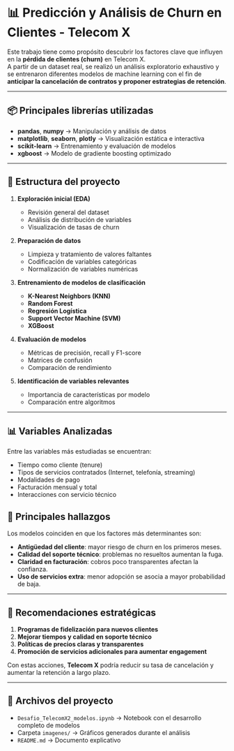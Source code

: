 # 📊 Predicción y Análisis de Churn en Clientes - Telecom X

Este trabajo tiene como propósito descubrir los factores clave que influyen en la **pérdida de clientes (churn)** en Telecom X.  
A partir de un dataset real, se realizó un análisis exploratorio exhaustivo y se entrenaron diferentes modelos de machine learning con el fin de **anticipar la cancelación de contratos y proponer estrategias de retención**.

---

## 📦 Principales librerías utilizadas

- **pandas**, **numpy** → Manipulación y análisis de datos
- **matplotlib**, **seaborn**, **plotly** → Visualización estática e interactiva
- **scikit-learn** → Entrenamiento y evaluación de modelos
- **xgboost** → Modelo de gradiente boosting optimizado

---

## 📂 Estructura del proyecto

1. **Exploración inicial (EDA)**  
   - Revisión general del dataset  
   - Análisis de distribución de variables  
   - Visualización de tasas de churn  

2. **Preparación de datos**  
   - Limpieza y tratamiento de valores faltantes  
   - Codificación de variables categóricas  
   - Normalización de variables numéricas  

3. **Entrenamiento de modelos de clasificación**  
   - **K-Nearest Neighbors (KNN)**  
   - **Random Forest**  
   - **Regresión Logística**  
   - **Support Vector Machine (SVM)**  
   - **XGBoost**  

4. **Evaluación de modelos**  
   - Métricas de precisión, recall y F1-score  
   - Matrices de confusión  
   - Comparación de rendimiento  

5. **Identificación de variables relevantes**  
   - Importancia de características por modelo  
   - Comparación entre algoritmos  

---

## 📊 Variables Analizadas

Entre las variables más estudiadas se encuentran:
- Tiempo como cliente (tenure)
- Tipos de servicios contratados (Internet, telefonía, streaming)
- Modalidades de pago
- Facturación mensual y total
- Interacciones con servicio técnico

## 🔑 Principales hallazgos

Los modelos coinciden en que los factores más determinantes son:
- **Antigüedad del cliente**: mayor riesgo de churn en los primeros meses.
- **Calidad del soporte técnico**: problemas no resueltos aumentan la fuga.
- **Claridad en facturación**: cobros poco transparentes afectan la confianza.
- **Uso de servicios extra**: menor adopción se asocia a mayor probabilidad de baja.

---

## 📌 Recomendaciones estratégicas

1. **Programas de fidelización para nuevos clientes**  
2. **Mejorar tiempos y calidad en soporte técnico**  
3. **Políticas de precios claras y transparentes**  
4. **Promoción de servicios adicionales para aumentar engagement**

Con estas acciones, **Telecom X** podría reducir su tasa de cancelación y aumentar la retención a largo plazo.

---

## 📁 Archivos del proyecto

- `Desafio_TelecomX2_modelos.ipynb` → Notebook con el desarrollo completo de modelos  
- Carpeta `imagenes/` → Gráficos generados durante el análisis  
- `README.md` → Documento explicativo
